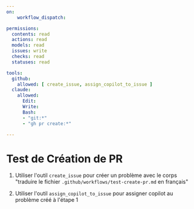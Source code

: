 ```yaml
---
on:
    workflow_dispatch:

permissions:
  contents: read
  actions: read
  models: read
  issues: write 
  checks: read
  statuses: read

tools:
  github:
    allowed: [ create_issue, assign_copilot_to_issue ]
  claude:
    allowed:
      Edit:
      Write:
      Bash:
      - "git:*"
      - "gh pr create:*"

---
```


# Test de Création de PR

1. Utiliser l'outil `create_issue` pour créer un problème avec le corps "traduire le fichier `.github/workflows/test-create-pr.md` en français"

2. Utiliser l'outil `assign_copilot_to_issue` pour assigner copilot au problème créé à l'étape 1
